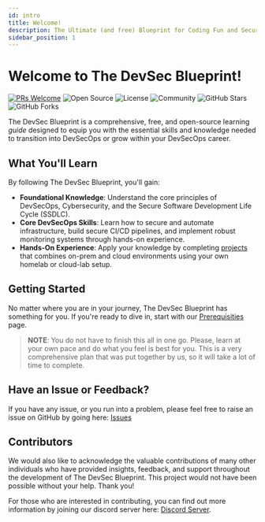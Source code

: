 ```yaml
---
id: intro
title: Welcome!
description: The Ultimate (and free) Blueprint for Coding Fun and Securing Runs!
sidebar_position: 1
---
```


# Welcome to The DevSec Blueprint!

[![PRs Welcome](https://img.shields.io/badge/PRs-welcome-brightgreen.svg?style=for-the-badge)](https://makeapullrequest.com)
![Open Source](https://img.shields.io/badge/Open%20Source-❤-blue?style=for-the-badge)
![License](https://img.shields.io/badge/License-MIT-green?style=for-the-badge)
![Community](https://img.shields.io/badge/Community-Join%20Us-brightgreen?style=for-the-badge)
![GitHub Stars](https://img.shields.io/github/stars/The-DevSec-Blueprint/devsecblueprint.github.io?style=for-the-badge)
![GitHub Forks](https://img.shields.io/github/forks/The-DevSec-Blueprint/devsecblueprint.github.io?style=for-the-badge)

The DevSec Blueprint is a comprehensive, free, and open-source learning _guide_ designed to equip you with the essential skills and knowledge needed to transition into DevSecOps or grow within your DevSecOps career.

## What You'll Learn

By following The DevSec Blueprint, you'll gain:

- **Foundational Knowledge**: Understand the core principles of DevSecOps, Cybersecurity, and the Secure Software Development Life Cycle (SSDLC).
- **Core DevSecOps Skills**: Learn how to secure and automate infrastructure, build secure CI/CD pipelines, and implement robust monitoring systems through hands-on experience.
- **Hands-On Experience**: Apply your knowledge by completing [projects] that combines on-prem and cloud environments using your own homelab or cloud-lab setup.

## Getting Started

No matter where you are in your journey, The DevSec Blueprint has something for you. If you're ready to dive in, start with our [Prerequisities] page.

>**NOTE**: You do not have to finish this all in one go. Please, learn at your own pace and do what you feel is best for you. This is a very comprehensive plan that was put together by us, so it will take a lot of time to complete.

## Have an Issue or Feedback?

If you have any issue, or you run into a problem, please feel free to raise an issue on GitHub by going here: [Issues](https://github.com/The-DevSec-Blueprint/devsecblueprint/issues)

## Contributors

We would also like to acknowledge the valuable contributions of many other individuals who have provided insights, feedback, and support throughout the development of The DevSec Blueprint. This project would not have been possible without your help. Thank you!

For those who are interested in contributing, you can find out more information by joining our discord server here: [Discord Server](https://discord.gg/enMmUNq8jc).

<!-- Links -->

[projects]: ./projects/
[Prerequisities]: ./prerequisites.md
